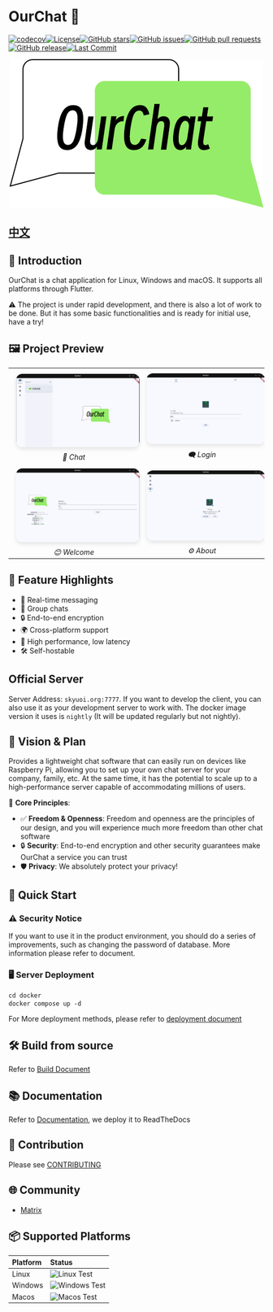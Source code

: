 # OurChat 🚀

[![codecov](https://codecov.io/github/SkyUOI/OurChat/graph/badge.svg?token=U6BWN74URE)](https://codecov.io/github/SkyUOI/OurChat)[![License](https://img.shields.io/github/license/skyuoi/ourchat)](https://github.com/skyuoi/ourchat/blob/main/LICENSE)[![GitHub stars](https://img.shields.io/github/stars/skyuoi/ourchat)](https://github.com/skyuoi/ourchat/stargazers)[![GitHub issues](https://img.shields.io/github/issues/skyuoi/ourchat)](https://github.com/skyuoi/ourchat/issues)[![GitHub pull requests](https://img.shields.io/github/issues-pr/skyuoi/ourchat)](https://github.com/skyuoi/ourchat/pulls)[![GitHub release](https://img.shields.io/github/v/release/skyuoi/ourchat)](https://github.com/skyuoi/ourchat/releases)[![Last Commit](https://img.shields.io/github/last-commit/skyuoi/ourchat)](https://github.com/skyuoi/ourchat/commits)

<!-- markdownlint-disable MD033 -->
<p align="center">
    <img src="./resource/logo.png" alt="OurChat_logo" />
</p>
<!-- markdownlint-enable MD033 -->

## [中文](./README-zh.md)

## 🌟 Introduction

OurChat is a chat application for Linux, Windows and macOS. It supports all platforms through Flutter.

⚠️ The project is under rapid development, and there is also a lot of work to be done. But it has some basic functionalities and is ready for initial use, have a try!

## 🖼️ Project Preview

<table align="center">
  <tr>
    <td align="center">
      <img src="screenshots/main.png" alt="主界面" width="400" style="border-radius: 12px; box-shadow: 0 4px 8px rgba(0,0,0,0.1); margin: 8px;">
      <br><em>💬 Chat </em>
    </td>
    <td align="center">
      <img src="screenshots/login_page.png" alt="聊天界面" width="400" style="border-radius: 12px; box-shadow: 0 4px 8px rgba(0,0,0,0.1); margin: 8px;">
      <br><em>🗨️ Login </em>
    </td>
  </tr>
  <tr>
    <td align="center">
      <img src="screenshots/welcome_page.png" alt="联系人界面" width="400" style="border-radius: 12px; box-shadow: 0 4px 8px rgba(0,0,0,0.1); margin: 8px;">
      <br><em>😊 Welcome</em>
    </td>
    <td align="center">
      <img src="screenshots/about_page.png" alt="设置界面" width="400" style="border-radius: 12px; box-shadow: 0 4px 8px rgba(0,0,0,0.1); margin: 8px;">
      <br><em>⚙️ About</em>
    </td>
  </tr>
</table>

## 📱 Feature Highlights

- 💬 Real-time messaging
- 👥 Group chats
- 🔒 End-to-end encryption
- 🌍 Cross-platform support
- 🚀 High performance, low latency
- 🛠️ Self-hostable

## Official Server

Server Address: `skyuoi.org:7777`. If you want to develop the client, you can also use it as your development server to work with. The docker image version it uses is `nightly` (It will be updated regularly but not nightly).

## 🚀 Vision & Plan

Provides a lightweight chat software that can easily run on devices like Raspberry Pi, allowing you to set up your own
chat server for your company, family, etc. At the same time, it has the potential to scale up to a high-performance
server capable of accommodating millions of users.

🔑 **Core Principles**:

- ✅ **Freedom & Openness**: Freedom and openness are the principles of our design, and you will experience much more freedom than other chat software
- 🔒 **Security**: End-to-end encryption and other security guarantees make OurChat a service you can trust
- 🛡️ **Privacy**: We absolutely protect your privacy!

## 🚀 Quick Start

### ⚠️ Security Notice

If you want to use it in the product environment, you should do a series of improvements, such as changing
the password of database. More information please refer to document.

### 🖥️ Server Deployment

```shell
cd docker
docker compose up -d
```

For More deployment methods, please refer
to [deployment document](https://ourchat.readthedocs.io/en/latest/docs/deploy/server-deploy.html)

## 🛠️ Build from source

Refer to [Build Document](https://ourchat.readthedocs.io/en/latest/docs/run/build.html)

## 📚 Documentation

Refer to [Documentation](https://ourchat.readthedocs.io/en/latest/), we deploy it to ReadTheDocs

## 🤝 Contribution

Please see [CONTRIBUTING](https://ourchat.readthedocs.io/en/latest/docs/development/contributing.html)

## 🌐 Community

- [Matrix](https://matrix.to/#/#skyuoiourchat:matrix.org)

## 📦 Supported Platforms

| Platform | Status                                                                                                   |
| :------- | :------------------------------------------------------------------------------------------------------- |
| Linux    | ![Linux Test](https://img.shields.io/github/actions/workflow/status/skyuoi/ourchat/server_linux.yml)     |
| Windows  | ![Windows Test](https://img.shields.io/github/actions/workflow/status/skyuoi/ourchat/server_windows.yml) |
| Macos    | ![Macos Test](https://img.shields.io/github/actions/workflow/status/skyuoi/ourchat/server_macos.yml)     |
